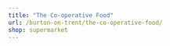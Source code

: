 ```yaml
---
title: "The Co-operative Food"
url: /burton-on-trent/the-co-operative-food/
shop: supermarket
---
```

